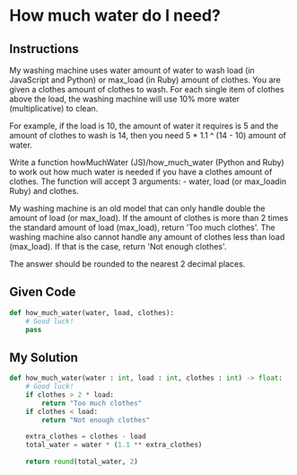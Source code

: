 # How much water do I need?

## Instructions

My washing machine uses water amount of water to wash load (in JavaScript and Python) or max_load (in Ruby) amount of clothes. You are given a clothes amount of clothes to wash. For each single item of clothes above the load, the washing machine will use 10% more water (multiplicative) to clean.

For example, if the load is 10, the amount of water it requires is 5 and the amount of clothes to wash is 14, then you need 5 * 1.1 ^ (14 - 10) amount of water.

Write a function howMuchWater (JS)/how_much_water (Python and Ruby) to work out how much water is needed if you have a clothes amount of clothes. The function will accept 3 arguments: - water, load (or max_loadin Ruby) and clothes.

My washing machine is an old model that can only handle double the amount of load (or max_load). If the amount of clothes is more than 2 times the standard amount of load (max_load), return 'Too much clothes'. The washing machine also cannot handle any amount of clothes less than load (max_load). If that is the case, return 'Not enough clothes'.

The answer should be rounded to the nearest 2 decimal places.

## Given Code
```python
def how_much_water(water, load, clothes):
    # Good luck!
    pass
```

## My Solution
```python
def how_much_water(water : int, load : int, clothes : int) -> float:
    # Good luck!
    if clothes > 2 * load:
        return "Too much clothes"
    if clothes < load:
        return "Not enough clothes"
    
    extra_clothes = clothes - load
    total_water = water * (1.1 ** extra_clothes)
    
    return round(total_water, 2)
```
